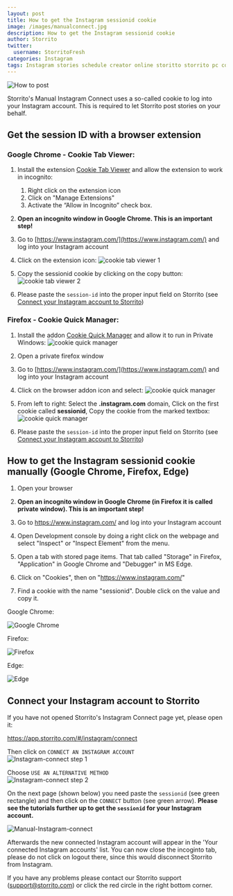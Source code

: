```yaml
---
layout: post
title: How to get the Instagram sessionid cookie
image: /images/manualconnect.jpg
description: How to get the Instagram sessionid cookie
author: Storrito
twitter:
  username: StorritoFresh
categories: Instagram
tags: Instagram stories schedule creator online storitto storrito pc computer desktop mac resolution
---
```


![How to post](/images/manualconnect.jpg "Storrito Instagram Story Aspect Ratio")

Storrito's Manual Instagram Connect uses a so-called cookie to log
into your Instagram account. This is required to let Storrito post
stories on your behalf.

<!--more-->

## Get the session ID with a browser extension

### Google Chrome - Cookie Tab Viewer:

1. Install the extension [Cookie Tab Viewer](https://chrome.google.com/webstore/detail/cookie-tab-viewer/fdlghnedhhdgjjfgdpgpaaiddipafhgk) and allow the extension to work in incognito:
    1. Right click on the extension icon
    2. Click on "Manage Extensions"
    3. Activate the “Allow in Incognito” check box.

2. **Open an incognito window in Google Chrome. This is an important step!**

3. Go to [https://www.instagram.com/](https://www.instagram.com/) and log into your Instagram account

4. Click on the extension icon:
  ![cookie tab viewer 1](/images/instagram-sessionid-cookie/cookie-tab-viewer-1.png)

5. Copy the sessionid cookie by clicking on the copy button:  
  ![cookie tab viewer 2](/images/instagram-sessionid-cookie/cookie-tab-viewer-2.png)

6. Please paste the `session-id` into the proper input field on Storrito (see [Connect your Instagram account to Storrito](#connect-your-ig-account))

### Firefox - Cookie Quick Manager:

1. Install the addon [Cookie Quick Manager](https://addons.mozilla.org/de/firefox/addon/cookie-quick-manager/) and allow it to run in Private Windows:
   ![cookie quick manager](/images/instagram-sessionid-cookie/cookie-quick-manager.png)

2. Open a private firefox window

3. Go to [https://www.instagram.com/](https://www.instagram.com/) and log into your Instagram account

4. Click on the browser addon icon and select:
  ![cookie quick manager](/images/instagram-sessionid-cookie/cookie-quick-manager-2.png)

5. From left to right: Select the **.instagram.com** domain, Click on the first cookie called **sessionid**, Copy the cookie from the marked textbox:
  ![cookie quick manager](/images/instagram-sessionid-cookie/cookie-quick-manager-3.png)

6. Please paste the `session-id` into the proper input field on Storrito (see [Connect your Instagram account to Storrito](#connect-your-ig-account))


## How to get the Instagram sessionid cookie manually (Google Chrome, Firefox, Edge)

1. Open your browser

2. **Open an incognito window in Google Chrome (in Firefox it is called private window). This is an important step!**

3. Go to https://www.instagram.com/ and log into your Instagram account

2. Open Development console by doing a right click on the webpage and
select "Inspect" or "Inspect Element" from the menu.

3. Open a tab with stored page items. That tab called "Storage" in
Firefox, "Application" in Google Chrome and "Debugger" in MS Edge.

4. Click on "Cookies", then on "https://www.instagram.com/"

5. Find a cookie with the name "sessionid". Double click on the value
and copy it.

Google Chrome:

![Google Chrome](/images/instagram-sessionid-cookie/chrome.png "Google Chrome")

Firefox:

![Firefox](/images/instagram-sessionid-cookie/chrome.png "Firefox")

Edge:

![Edge](/images/instagram-sessionid-cookie/edge.png "Edge")

## <a id="connect-your-ig-account"></a> Connect your Instagram account to Storrito

If you have not opened Storrito's Instagram Connect page yet, please open
it:

<a href="https://app.storrito.com/#/instagram/connect" target="_blank">https://app.storrito.com/#/instagram/connect</a>

Then click on `CONNECT AN INSTAGRAM ACCOUNT`  
![Instagram-connect step 1](/images/instagram-sessionid-cookie/instagram-connect-1.png "Instagram Connect step 1")

Choose `USE AN ALTERNATIVE METHOD`  
![Instagram-connect step 2](/images/instagram-sessionid-cookie/instagram-connect-2.png "Instagram Connect step 2")

On the next page (shown below) you need paste the `sessionid` (see
green rectangle) and then click on the `CONNECT` button (see green arrow).
**Please see the tutorials further up to get the `sessionid` for your Instagram account.**

![Manual-Instagram-connect](/images/instagram-sessionid-cookie/manual-instagram-connect.png "Manual Instagram Connect")

Afterwards the new connected Instagram account will appear in the
'Your connected Instagram accounts' list. You can now close the
incoginto tab, please do not click on logout there, since this would
disconnect Storrito from Instagram.

If you have any problems please contact our Storrito support
(support@storrito.com) or click the red circle in the right bottom
corner.